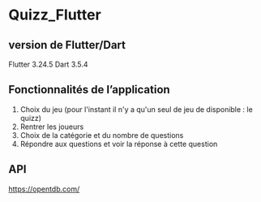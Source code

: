 # Quizz_Flutter

## version de Flutter/Dart

Flutter 3.24.5
Dart 3.5.4

## Fonctionnalités de l’application

1. Choix du jeu (pour l'instant il n'y a qu'un seul de jeu de disponible : le quizz)
2. Rentrer les joueurs
3. Choix de la catégorie et du nombre de questions 
4. Répondre aux questions et voir la réponse à cette question

## API

https://opentdb.com/